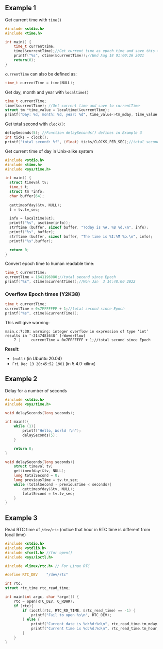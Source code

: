 ## Example 1

Get current time with ``time()``

```c
#include <stdio.h>
#include <time.h>

int main() {
    time_t currentTime;
    time(&currentTime);//Get current time as epoch time and save this to currentTime
    printf("%s", ctime(&currentTime));//Wed Aug 18 01:00:26 2021
    return(0);
}
```
``currentTime`` can also be defined as:

```c
time_t currentTime = time(NULL);
```

Get day, month and year with ``localtime()``

```c
time_t currentTime;
time(&currentTime); //Get current time and save to currentTime
struct tm *time_value = localtime(&currentTime);
printf("Day: %d, month: %d, year: %d", time_value->tm_mday, time_value->tm_mon, time_value->tm_year);
```
Get total second with ``clock()``:
```c
delaySeconds(5); //Function delaySeconds() defines in Example 3
int ticks = clock();
printf("total second: %f", (float) ticks/CLOCKS_PER_SEC);//total second: 4.766941
```

Get current time of day in Unix-alike system

```c
#include <stdio.h>
#include <time.h>
#include <sys/time.h>

int main() {
  struct timeval tv;
  time_t t;
  struct tm *info;
  char buffer[64];
 
  gettimeofday(&tv, NULL);
  t = tv.tv_sec;

  info = localtime(&t);
  printf("%s", asctime(info));
  strftime (buffer, sizeof buffer, "Today is %A, %B %d.\n", info);
  printf("%s", buffer);
  strftime (buffer, sizeof buffer, "The time is %I:%M %p.\n", info);
  printf("%s",buffer);

  return 0;
}
```

Convert epoch time to human readable time:

```c
time_t currentTime;
currentTime = 1641196080;//total second since Epoch
printf("%s", ctime(&currentTime));//Mon Jan  3 14:48:00 2022
```    

### Overflow Epoch times (Y2K38)

```c
time_t currentTime;
currentTime = 0x7FFFFFFF + 1;//total second since Epoch
printf("%s", ctime(&currentTime));
```

This will give warning:

```
main.c:7:30: warning: integer overflow in expression of type ‘int’ results in ‘-2147483648’ [-Woverflow]
    7 |     currentTime = 0x7FFFFFFF + 1;//total second since Epoch
```

**Result**: 

* ``(null)`` (in Ubuntu 20.04)
* ``Fri Dec 13 20:45:52 1901`` (in 5.4.0-xilinx)

## Example 2

Delay for a number of seconds

```c
#include <stdio.h>
#include <sys/time.h>

void delaySeconds(long seconds);

int main(){
    while (1){
		printf("Hello, World !\n");
		delaySeconds(5);
	}

    return 0;
}

void delaySeconds(long seconds){
	struct timeval tv;
	gettimeofday(&tv, NULL);
	long totalSecond = 0;
	long previousTime = tv.tv_sec;
	while (totalSecond - previousTime < seconds){
		gettimeofday(&tv, NULL);
		totalSecond = tv.tv_sec;
	}
}
```

## Example 3

Read RTC time of ``/dev/rtc`` (notice that hour in RTC time is different from local time)

```c
#include <stdio.h>
#include <stdlib.h>
#include <fcntl.h> //for open()
#include <sys/ioctl.h>

#include <linux/rtc.h> // For Linux RTC

#define RTC_DEV    "/dev/rtc"

int rtc;
struct rtc_time rtc_read_time;

int main(int argc, char *argv[]) {
	rtc = open(RTC_DEV, O_RDWR);
	if (rtc){
		if (ioctl(rtc, RTC_RD_TIME, &rtc_read_time) == -1) {
            printf("Fail to open %s\n", RTC_DEV);
        } else {
            printf("Current date is %d:%d:%d\n", rtc_read_time.tm_mday, rtc_read_time.tm_mon, rtc_read_time.tm_year);
            printf("Current time is %d:%d:%d\n", rtc_read_time.tm_hour, rtc_read_time.tm_min, rtc_read_time.tm_sec);
        }
	}
}	
```
